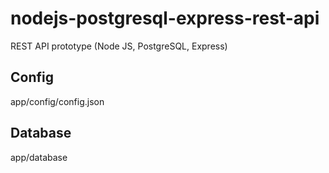 # nodejs-postgresql-express-rest-api
REST API prototype (Node JS, PostgreSQL, Express)


## Config
app/config/config.json

## Database
app/database